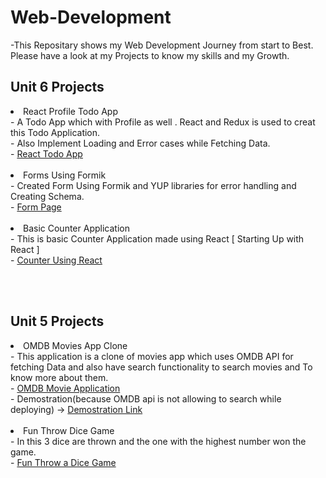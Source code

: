    <h1>Web-Development</h1>
   
-This Repositary shows my Web Development Journey from start to Best. Please have a look at my Projects to know my skills and my Growth.

 <h2> Unit 6 Projects</h2>

 <li>React Profile Todo App</li>
  - A Todo App which with Profile as well . React and Redux is used to creat this Todo Application.<br>
  - Also Implement Loading and Error cases while Fetching Data.<br>
  - <a href="https://note-taking-react-app.netlify.app/" target="_blank"> React Todo App</a><br>

  <br>

 <li>Forms Using Formik</li>
 - Created Form Using Formik and YUP libraries for error handling and Creating Schema.<br>
 - <a href="https://form-using-formik.netlify.app/" target="_blank"> Form Page </a><br>


 </br>

 <li>Basic Counter Application</li>
 - This is basic Counter Application made using React [ Starting Up with React ]</br>
 - <a href="https://plain-react-counter.netlify.app/" target="_blank"> Counter Using React </a><br>


 </br></br>


<h2> Unit 5 Projects</h2>

<li> OMDB Movies App Clone</li>
 - This application is a clone of movies app which uses OMDB API for fetching Data and also have search
   functionality to search movies and To know more about them.<br> 
 - <a href="https://omdb-movies-clone.netlify.app/" target="_blank"> OMDB Movie Application </a><br>
 - Demostration(because OMDB api is not allowing to search while deploying) -> <a href="https://drive.google.com/drive/folders/1_rWQ0L16spMjZIhvPg6aJN8HcerhE4E6?usp=sharing" target="_blank"> Demostration Link </a><br>

</br>

<li>Fun Throw Dice Game</li>
 - In this 3 dice are thrown and the one with the highest number won the game.<br>
 - <a href="https://fun-throw-a-dice-game.netlify.app/" target="_blank"> Fun Throw a Dice Game</a><br>
